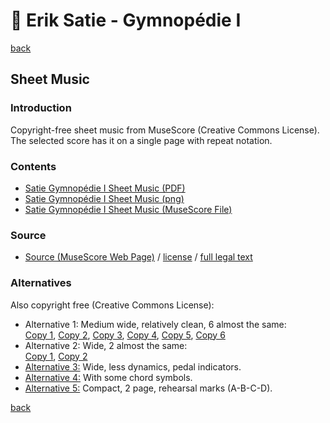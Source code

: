 🎼 Erik Satie - Gymnopédie Ⅰ
============================

[back](../README.md)

Sheet Music
-----------

### Introduction

Copyright-free sheet music from MuseScore (Creative Commons License).  
The selected score has it on a single page with repeat notation.

### Contents

- [Satie Gymnopédie Ⅰ Sheet Music (PDF)](satie-gymnopedie-1-sheet-music.pdf)
- [Satie Gymnopédie Ⅰ Sheet Music (png)](satie-gymnopedie-1-sheet-music-scanned.png)
- [Satie Gymnopédie Ⅰ Sheet Music (MuseScore File)](satie-gymnopedie-1-sheet-music.mscz)

### Source

- <a target="_blank" rel="noopener noreferrer" href="https://musescore.com/james_brigham/3-gymnop-dies-erik-satie-gymnopedie-no-1-single-page-erik-satie-1888">Source (MuseScore Web Page)</a> / <a target="_blank" rel="noopener noreferrer" href="https://creativecommons.org/publicdomain/zero/1.0/">license</a> / <a target="_blank" rel="noopener noreferrer" href="https://creativecommons.org/publicdomain/zero/1.0/legalcode">full legal text</a>

### Alternatives

Also copyright free (Creative Commons License):  

- Alternative 1: Medium wide, relatively clean, 6 almost the same:  
  <a target="_blank" rel="noopener noreferrer" href="https://musescore.com/user/38325726/scores/6732139">Copy 1</a>, <a target="_blank" rel="noopener noreferrer" href="https://musescore.com/user/38223727/scores/6729204">Copy 2</a>, <a target="_blank" rel="noopener noreferrer" href="https://musescore.com/user/38272776/scores/6737168">Copy 3</a>, <a target="_blank" rel="noopener noreferrer" href="https://musescore.com/user/31929761/scores/5540613">Copy 4</a>, <a target="_blank" rel="noopener noreferrer" href="https://musescore.com/user/36700637/scores/6729256">Copy 5</a>, <a target="_blank" rel="noopener noreferrer" href="https://musescore.com/user/31909406/scores/5556216">Copy 6</a>
- Alternative 2: Wide, 2 almost the same:  
  <a target="_blank" rel="noopener noreferrer" href="https://musescore.com/user/28514095/scores/5245660">Copy 1</a>, <a target="_blank" rel="noopener noreferrer" href="https://musescore.com/user/12387036/scores/5472726">Copy 2</a>
- <a target="_blank" rel="noopener noreferrer" href="https://musescore.com/isaiasplanetgmail_com/gymnopedie-no-1-erik-satie-gymnopedie-no-1">Alternative 3:</a> Wide, less dynamics, pedal indicators.
- <a target="_blank" rel="noopener noreferrer" href="https://musescore.com/user/32606518/scores/6569468">Alternative 4:</a> With some chord symbols.
- <a target="_blank" rel="noopener noreferrer" href="https://musescore.com/user/11183436/scores/5534546">Alternative 5:</a> Compact, 2 page, rehearsal marks (A-B-C-D).

[back](../README.md)
